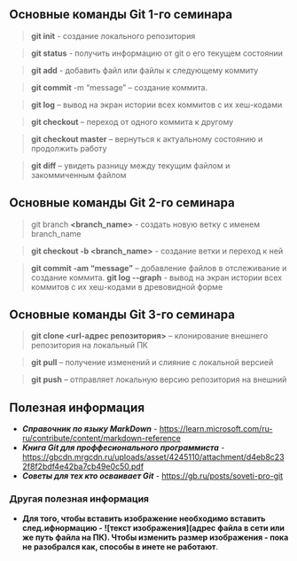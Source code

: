 ## Основные команды Git 1-го семинара

> **git init** - создание локального репозитория

> **git status** - получить информацию от git о его текущем состоянии

> **git add** - добавить файл или файлы к следующему коммиту

> **git commit** -m “message” – создание коммита.

> **git log** – вывод на экран истории всех коммитов с их хеш-кодами

> **git checkout** – переход от одного коммита к другому

> **git checkout master** – вернуться к актуальному состоянию и продолжить работу

> **git diff** – увидеть разницу между текущим файлом и закоммиченным файлом


## Основные команды Git 2-го семинара

> git branch **<branch_name>** - создать новую ветку с именем branch_name

> **git checkout  -b <branch_name>** - создание ветки и переход к ней

> **git commit -am “message”** – добавление файлов в отслеживание и       создание коммита.
> **git log --graph** - вывод на экран истории всех коммитов с их хеш-кодами в древовидной форме

## Основные команды Git 3-го семинара

> **git clone <url-адрес репозитория>** – клонирование внешнего репозитория на  локальный ПК

> **git pull** – получение изменений и слияние с локальной версией

> **git push** – отправляет локальную версию репозитория на внешний

## Полезная информация
- ***Справочник по языку MarkDown*** - https://learn.microsoft.com/ru-ru/contribute/content/markdown-reference
- ***Книга Git для проффесионального программиста*** - https://gbcdn.mrgcdn.ru/uploads/asset/4245110/attachment/d4eb8c232f8f2bdf4e42ba7cb49e0c50.pdf
- ***Советы для тех кто осваивает Git*** - https://gb.ru/posts/soveti-pro-git

### Другая полезная информация

* **Для того, чтобы вставить изображение необходимо вставить след.ифнормацию -  ![текст изображения](адрес файла в сети или же путь файла на ПК). Чтобы изменить размер изображения - пока не разобрался как, способы в инете не работают**.
